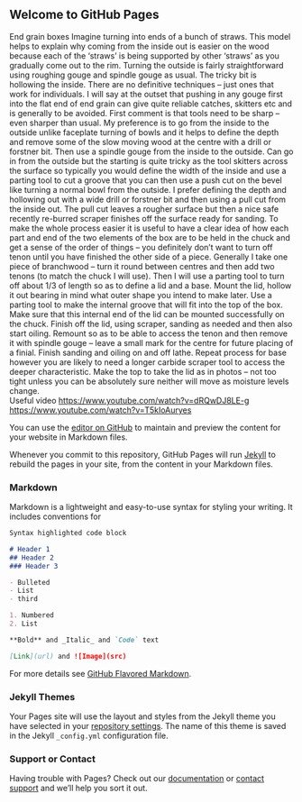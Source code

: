 ## Welcome to GitHub Pages
End grain boxes
Imagine turning into ends of a  bunch of straws.  This model helps to explain why coming from the inside out is easier on the wood because each of the ‘straws’ is being supported by other ‘straws’ as you gradually come out to the rim.
Turning the outside is fairly straightforward using roughing gouge and spindle gouge as usual.  The tricky bit is hollowing the inside.  There are no definitive techniques – just ones that work for individuals.  I will say at the outset that pushing in any gouge first into the flat end of end grain can give quite reliable catches, skitters etc and is generally to be avoided. First comment is that tools need to be sharp – even sharper than usual.
My preference is to go from the inside to the outside unlike faceplate turning of bowls and it helps to define the depth and remove some of the slow moving wood at the centre with a drill or forstner bit.  Then use a spindle gouge from the inside to the outside.  Can go in from the outside but the starting is quite tricky as the tool skitters across the surface so typically you would define the width of the inside and use a parting tool to cut a groove that you can then use a push cut on the bevel like turning a normal bowl from the outside.  I prefer defining the depth and hollowing out with a wide drill or forstner bit and then using a pull cut from the inside out.  The pull cut leaves a rougher surface but then a nice safe recently re-burred scraper finishes off the surface ready for sanding.
To make the whole process easier it is useful to have a clear idea of how each part and end of the two elements of the box are to be held in the chuck and get a sense of the order of things – you definitely don’t want to turn off tenon until you have finished the other side of a piece.
Generally I take one piece of branchwood – turn it round between centres and then add two tenons (to match the chuck I will use).   Then I will use a parting tool to turn off about 1/3 of length so as to define a lid and a base. 
Mount the lid, hollow it out bearing in mind what outer shape you intend to make later.  Use a parting tool to make the internal groove that will fit into the top of the box.  Make sure that this internal end of the lid can be mounted successfully on the chuck. Finish off the lid, using scraper, sanding as needed and then also start oiling. 
Remount so as to be able to access the tenon and then remove it with spindle gouge – leave a small mark for the centre for future placing of a finial.  Finish sanding and oiling on and off lathe.
Repeat process for base however you are likely to need a longer carbide scraper tool to access the deeper characteristic.  Make the top to take the lid as in photos – not too tight unless you can be absolutely sure neither will move as moisture levels change.   
Useful video
https://www.youtube.com/watch?v=dRQwDJ8LE-g
https://www.youtube.com/watch?v=T5kIoAuryes


You can use the [editor on GitHub](https://github.com/AllenKaye/AllenKaye.github.io/edit/master/README.md) to maintain and preview the content for your website in Markdown files.

Whenever you commit to this repository, GitHub Pages will run [Jekyll](https://jekyllrb.com/) to rebuild the pages in your site, from the content in your Markdown files.

### Markdown

Markdown is a lightweight and easy-to-use syntax for styling your writing. It includes conventions for

```markdown
Syntax highlighted code block

# Header 1
## Header 2
### Header 3

- Bulleted
- List
- third

1. Numbered
2. List

**Bold** and _Italic_ and `Code` text

[Link](url) and ![Image](src)
```

For more details see [GitHub Flavored Markdown](https://guides.github.com/features/mastering-markdown/).

### Jekyll Themes

Your Pages site will use the layout and styles from the Jekyll theme you have selected in your [repository settings](https://github.com/AllenKaye/AllenKaye.github.io/settings). The name of this theme is saved in the Jekyll `_config.yml` configuration file.

### Support or Contact

Having trouble with Pages? Check out our [documentation](https://help.github.com/categories/github-pages-basics/) or [contact support](https://github.com/contact) and we’ll help you sort it out.
